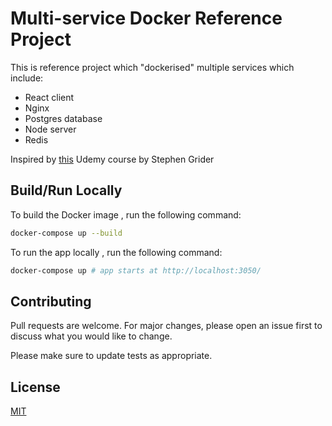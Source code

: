 # Multi-service Docker Reference Project

This is reference project which "dockerised" multiple services which include:

- React client
- Nginx
- Postgres database
- Node server
- Redis

Inspired by [this](https://www.udemy.com/course/docker-and-kubernetes-the-complete-guide/) Udemy course by Stephen Grider

## Build/Run Locally

To build the Docker image , run the following command:

```bash
docker-compose up --build
```

To run the app locally , run the following command:

```bash
docker-compose up # app starts at http://localhost:3050/
```

## Contributing

Pull requests are welcome. For major changes, please open an issue first to discuss what you would like to change.

Please make sure to update tests as appropriate.

## License

[MIT](https://choosealicense.com/licenses/mit/)
